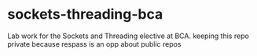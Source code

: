 # sockets-threading-bca
Lab work for the Sockets and Threading elective at BCA.
keeping this repo private because respass is an opp about public repos

